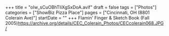 +++
title = "oIw_sCuOBhTIiXgSxDoA.avif"
draft = false
tags = ["Photos"]
categories = ["ShowBiz Pizza Place"]
pages = ["Cincinnati, OH (8801 Colerain Ave)"]
startDate = ""
+++
Flamin' Finger & Sketch Book (Fall 2005)https://archive.org/details/CEC_Colerain_Photos/CECcolerain068.JPG/
